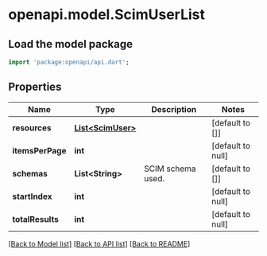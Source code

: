 # openapi.model.ScimUserList

## Load the model package
```dart
import 'package:openapi/api.dart';
```

## Properties
Name | Type | Description | Notes
------------ | ------------- | ------------- | -------------
**resources** | [**List&lt;ScimUser&gt;**](ScimUser.md) |  | [default to []]
**itemsPerPage** | **int** |  | [default to null]
**schemas** | **List&lt;String&gt;** | SCIM schema used. | [default to []]
**startIndex** | **int** |  | [default to null]
**totalResults** | **int** |  | [default to null]

[[Back to Model list]](../README.md#documentation-for-models) [[Back to API list]](../README.md#documentation-for-api-endpoints) [[Back to README]](../README.md)


